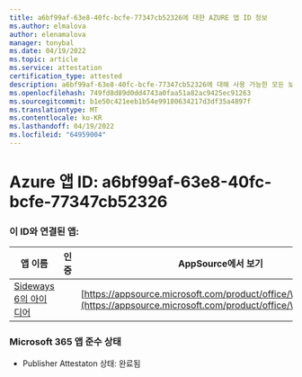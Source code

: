 ```yaml
---
title: a6bf99af-63e8-40fc-bcfe-77347cb52326에 대한 AZURE 앱 ID 정보
ms.author: elmalova
author: elenamalova
manager: tonybal
ms.date: 04/19/2022
ms.topic: article
ms.service: attestation
certification_type: attested
description: a6bf99af-63e8-40fc-bcfe-77347cb52326에 대해 사용 가능한 모든 보안 및 규정 준수 정보입니다.
ms.openlocfilehash: 749fd8d89d0dd4743a0faa51a82ac9425ec91263
ms.sourcegitcommit: b1e50c421eeb1b54e99180634217d3df35a4897f
ms.translationtype: MT
ms.contentlocale: ko-KR
ms.lasthandoff: 04/19/2022
ms.locfileid: "64959004"
---
```

# <a name="azure-app-id-a6bf99af-63e8-40fc-bcfe-77347cb52326"></a>Azure 앱 ID: a6bf99af-63e8-40fc-bcfe-77347cb52326


### <a name="apps-associated-with-this-id"></a>이 ID와 연결된 앱:
| **앱 이름** | **인증** | **AppSource에서 보기** |
|--------------|---------------|-----------------------|
| [Sideways 6의 아이디어](../forward/WA200002782.md) |  | [https://appsource.microsoft.com/product/office/WA200002782](https://appsource.microsoft.com/product/office/WA200002782) |

### <a name="microsoft-365-app-compliance-status"></a>Microsoft 365 앱 준수 상태
- Publisher Attestaton 상태: 완료됨
